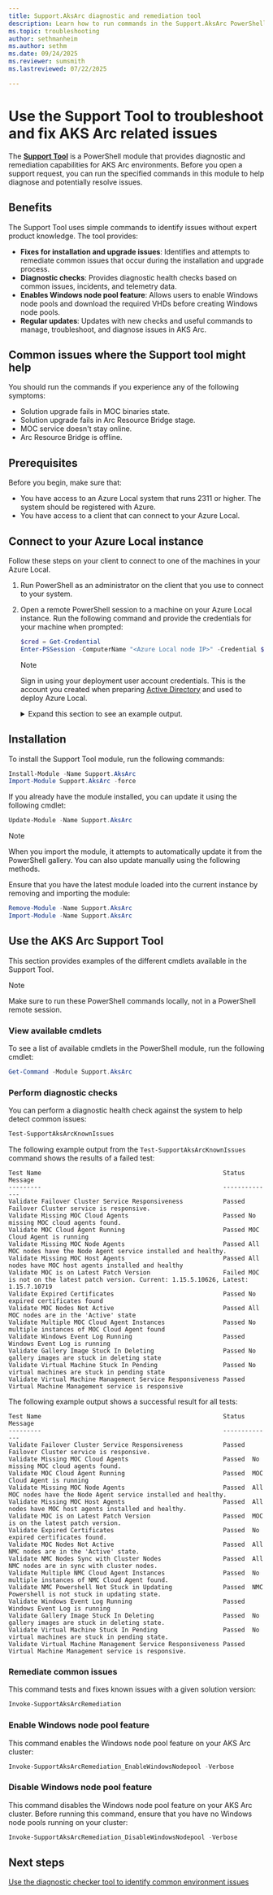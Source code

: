 ```yaml
---
title: Support.AksArc diagnostic and remediation tool
description: Learn how to run commands in the Support.AksArc PowerShell module to diagnose and remediate issues in AKS Arc environments.
ms.topic: troubleshooting
author: sethmanheim
ms.author: sethm
ms.date: 09/24/2025
ms.reviewer: sumsmith
ms.lastreviewed: 07/22/2025

---
```


# Use the Support Tool to troubleshoot and fix AKS Arc related issues

The [**Support Tool**](https://www.powershellgallery.com/packages/Support.AksArc) is a PowerShell module that provides diagnostic and remediation capabilities for AKS Arc environments. Before you open a support request, you can run the specified commands in this module to help diagnose and potentially resolve issues. 

## Benefits

The Support Tool uses simple commands to identify issues without expert product knowledge. The tool provides:

- **Fixes for installation and upgrade issues**: Identifies and attempts to remediate common issues that occur during the installation and upgrade process.
- **Diagnostic checks**: Provides diagnostic health checks based on common issues, incidents, and telemetry data.
- **Enables Windows node pool feature**: Allows users to enable Windows node pools and download the required VHDs before creating Windows node pools.
- **Regular updates**: Updates with new checks and useful commands to manage, troubleshoot, and diagnose issues in AKS Arc.

## Common issues where the Support tool might help

You should run the commands if you experience any of the following symptoms:

- Solution upgrade fails in MOC binaries state.
- Solution upgrade fails in Arc Resource Bridge stage.
- MOC service doesn't stay online.
- Arc Resource Bridge is offline.

## Prerequisites

Before you begin, make sure that:

- You have access to an Azure Local system that runs 2311 or higher. The system should be registered with Azure.
- You have access to a client that can connect to your Azure Local.

## Connect to your Azure Local instance

Follow these steps on your client to connect to one of the machines in your Azure Local.

1. Run PowerShell as an administrator on the client that you use to connect to your system.
1. Open a remote PowerShell session to a machine on your Azure Local instance. Run the following command and provide the credentials for your machine when prompted:

   ```powershell
   $cred = Get-Credential
   Enter-PSSession -ComputerName "<Azure Local node IP>" -Credential $cred 
   ```

   > [!NOTE]
   > Sign in using your deployment user account credentials. This is the account you created when preparing [Active Directory](/azure/azure-local/deploy/deployment-prep-active-directory) and used to deploy Azure Local.


   <details>
   <summary>Expand this section to see an example output.</summary>


   Here's an example output:

   ```Console
   PS C:\Users\Administrator> $cred = Get-Credential
     
   cmdlet Get-Credential at command pipeline position 1
   Supply values for the following parameters:
   Credential
   PS C:\Users\Administrator> Enter-PSSession -ComputerName "100.100.100.10" -Credential $cred 
   [100.100.100.10]: PS C:\Users\Administrator\Documents>
   ```

   </details>

## Installation

To install the Support Tool module, run the following commands:

```powershell
Install-Module -Name Support.AksArc
Import-Module Support.AksArc -force
```

If you already have the module installed, you can update it using the following cmdlet:

```powershell
Update-Module -Name Support.AksArc
```

>[!NOTE]
>When you import the module, it attempts to automatically update it from the PowerShell gallery. You can also update manually using the following methods.

Ensure that you have the latest module loaded into the current instance by removing and importing the module:

```powershell
Remove-Module -Name Support.AksArc
Import-Module -Name Support.AksArc
```

## Use the AKS Arc Support Tool

This section provides examples of the different cmdlets available in the Support Tool.

> [!NOTE]
> Make sure to run these PowerShell commands locally, not in a PowerShell remote session.

### View available cmdlets

To see a list of available cmdlets in the PowerShell module, run the following cmdlet:

```powershell
Get-Command -Module Support.AksArc
```

### Perform diagnostic checks

You can perform a diagnostic health check against the system to help detect common issues:

```powershell
Test-SupportAksArcKnownIssues
```

The following example output from the `Test-SupportAksArcKnownIssues` command shows the results of a failed test:

```output
Test Name                                                  Status Message
---------                                                  --------------
Validate Failover Cluster Service Responsiveness           Passed Failover Cluster service is responsive.
Validate Missing MOC Cloud Agents                          Passed No missing MOC cloud agents found.
Validate MOC Cloud Agent Running                           Passed MOC Cloud Agent is running
Validate Missing MOC Node Agents                           Passed All MOC nodes have the Node Agent service installed and healthy.
Validate Missing MOC Host Agents                           Passed All nodes have MOC host agents installed and healthy
Validate MOC is on Latest Patch Version                    Failed MOC is not on the latest patch version. Current: 1.15.5.10626, Latest: 1.15.7.10719
Validate Expired Certificates                              Passed No expired certificates found
Validate MOC Nodes Not Active                              Passed All MOC nodes are in the 'Active' state
Validate Multiple MOC Cloud Agent Instances                Passed No multiple instances of MOC Cloud Agent found
Validate Windows Event Log Running                         Passed Windows Event Log is running
Validate Gallery Image Stuck In Deleting                   Passed No gallery images are stuck in deleting state
Validate Virtual Machine Stuck In Pending                  Passed No virtual machines are stuck in pending state
Validate Virtual Machine Management Service Responsiveness Passed Virtual Machine Management service is responsive
```

The following example output shows a successful result for all tests:

```output
Test Name                                                  Status Message
---------                                                  --------------
Validate Failover Cluster Service Responsiveness           Passed  Failover Cluster service is responsive.
Validate Missing MOC Cloud Agents                          Passed  No missing MOC cloud agents found.
Validate MOC Cloud Agent Running                           Passed  MOC Cloud Agent is running
Validate Missing MOC Node Agents                           Passed  All MOC nodes have the Node Agent service installed and healthy.
Validate Missing MOC Host Agents                           Passed  All nodes have MOC host agents installed and healthy.
Validate MOC is on Latest Patch Version                    Passed  MOC is on the latest patch version.
Validate Expired Certificates                              Passed  No expired certificates found.
Validate MOC Nodes Not Active                              Passed  All NMC nodes are in the 'Active' state.
Validate NMC Nodes Sync with Cluster Nodes                 Passed  All NMC nodes are in sync with cluster nodes.
Validate Multiple NMC Cloud Agent Instances                Passed  No multiple instances of NMC Cloud Agent found.
Validate NMC Powershell Not Stuck in Updating              Passed  NMC Powershell is not stuck in updating state.
Validate Windows Event Log Running                         Passed  Windows Event Log is running
Validate Gallery Image Stuck In Deleting                   Passed  No gallery images are stuck in deleting state.
Validate Virtual Machine Stuck In Pending                  Passed  No virtual machines are stuck in pending state.
Validate Virtual Machine Management Service Responsiveness Passed  Virtual Machine Management service is responsive.
```

### Remediate common issues

This command tests and fixes known issues with a given solution version:

```powershell
Invoke-SupportAksArcRemediation
```

### Enable Windows node pool feature

This command enables the Windows node pool feature on your AKS Arc cluster:

```powershell
Invoke-SupportAksArcRemediation_EnableWindowsNodepool -Verbose
```

### Disable Windows node pool feature

This command disables the Windows node pool feature on your AKS Arc cluster. Before running this command, ensure that you have no Windows node pools running on your cluster:

```powershell
Invoke-SupportAksArcRemediation_DisableWindowsNodepool -Verbose
```

## Next steps

[Use the diagnostic checker tool to identify common environment issues](aks-arc-diagnostic-checker.md)

